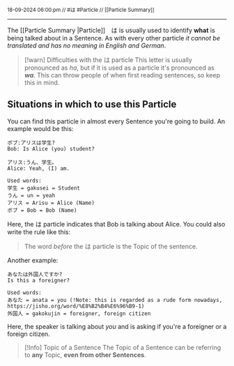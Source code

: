 <sub class="descriptionSection">18-09-2024 06:00:pm // #は  #Particle // [[Particle Summary]]</sub>
____
The [[Particle Summary |Particle]]　は is usually used to identify **what** is being talked about in a Sentence. As with every other particle *it cannot be translated and has no meaning in English and German*. 
> [!warn] Difficulties with the は particle
> This letter is usually pronounced as *ha*, but if it is used as a particle it's pronounced as ***wa***. This can throw people of when first reading sentences, so keep this in mind.
## Situations in which to use this Particle
You can find this particle in almost every Sentence you're going to build. An example would be this:
```text
ボブ:アリスは学生?
Bob: Is Alice (you) student?

アリス:うん、学生。
Alice: Yeah, (I) am.

Used words:
学生 = gakusei = Student
うん = un = yeah
アリス = Arisu = Alice (Name)
ボブ = Bob = Bob (Name)
```
Here,  the は particle indicates that Bob is talking about Alice. You could also write the rule like this:

> The word *before* the は particle is the Topic of the sentence.

Another example:
```text
あなたは外国人ですか?
Is this a foreigner?

Used words:
あなた = anata = you (!Note: this is regarded as a rude form nowadays, https://jisho.org/word/%E8%B2%B4%E6%96%B9-1)
外国人 = gakokujin = foreigner, foreign citizen
```
Here, the speaker is talking about *you* and is asking if you're a foreigner or a foreign citizen.
> [!Info] Topic of a Sentence
> The Topic of a Sentence can be referring to **any** Topic, **even from other Sentences**. 

